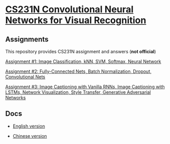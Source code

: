 # [CS231N Convolutional Neural Networks for Visual Recognition](http://cs231n.github.io/)

## Assignments

This repository provides CS231N assignment and answers (**not official**)

 [Assignment #1: Image Classification, kNN, SVM, Softmax, Neural Network](http://cs231n.github.io/assignments2019/assignment1/)

 [Assignment #2: Fully-Connected Nets, Batch Normalization, Dropout, Convolutional Nets](http://cs231n.github.io/assignments2019/assignment2/)

 [Assignment #3: Image Captioning with Vanilla RNNs, Image Captioning with LSTMs, Network Visualization, Style Transfer, Generative Adversarial Networks](http://cs231n.github.io/assignments2019/assignment3/)



## Docs

- [English version](http://cs231n.github.io/)

- [Chinese version]()

  
